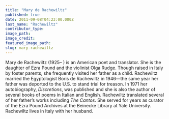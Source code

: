 ```yaml
---
title: "Mary de Rachewiltz"
published: true
date: 2011-09-08T04:23:00.000Z
last_name: "Rachewiltz"
contributor_type:
image_path:
image_credit:
featured_image_path:
slug: mary-rachewiltz
---
```


Mary de Rachewiltz (1925– ) is an American poet and translator. She is the daughter of Ezra Pound and the violinist Olga Rudge. Though raised in Italy by foster parents, she frequently visited her father as a child. Rachewiltz married the Egyptologist Boris de Rachewiltz in 1946—the same year her father was deported to the U.S. to stand trial for treason. In 1971 her autobiography, _Discretions_, was published and she is also the author of several books of poems in Italian and English. Rachewiltz translated several of her father’s works including _The Cantos_. She served for years as curator of the Ezra Pound Archives at the Beinecke Library at Yale University. Rachewiltz lives in Italy with her husband.

